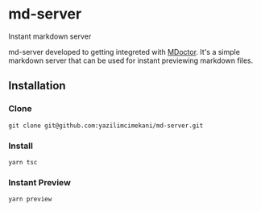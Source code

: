 # md-server

Instant markdown server

md-server developed to getting integreted with [MDoctor](https://github.com/yazilimcimekani/mdoctor). It's a simple markdown server that can be used for instant previewing markdown files.

## Installation

### Clone

```shell
git clone git@github.com:yazilimcimekani/md-server.git
```

### Install

```shell
yarn tsc
```

### Instant Preview

```shell
yarn preview
```
